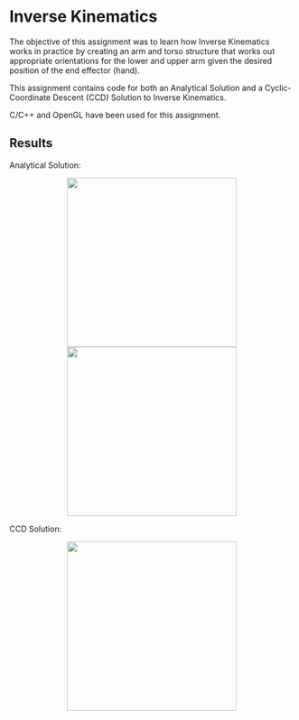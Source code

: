 # Inverse Kinematics

The objective of this assignment was to learn how Inverse Kinematics works in practice by creating an arm and torso structure that works out appropriate orientations for the lower and upper arm given the desired position of the end effector (hand).

This assignment contains code for both an Analytical Solution and a Cyclic-Coordinate Descent (CCD) Solution to Inverse Kinematics.

C/C++ and OpenGL have been used for this assignment.

## Results

Analytical Solution:

<p align="center">
  <img src="" width="300" height="300">
  <img src="" width="300" height="300">
</p>

CCD Solution:

<p align="center">
  <img src="" width="300" height="300">
</p>
